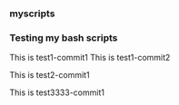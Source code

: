 ### myscripts

### Testing my bash scripts

This is test1-commit1
This is test1-commit2

This is test2-commit1

This is test3333-commit1
